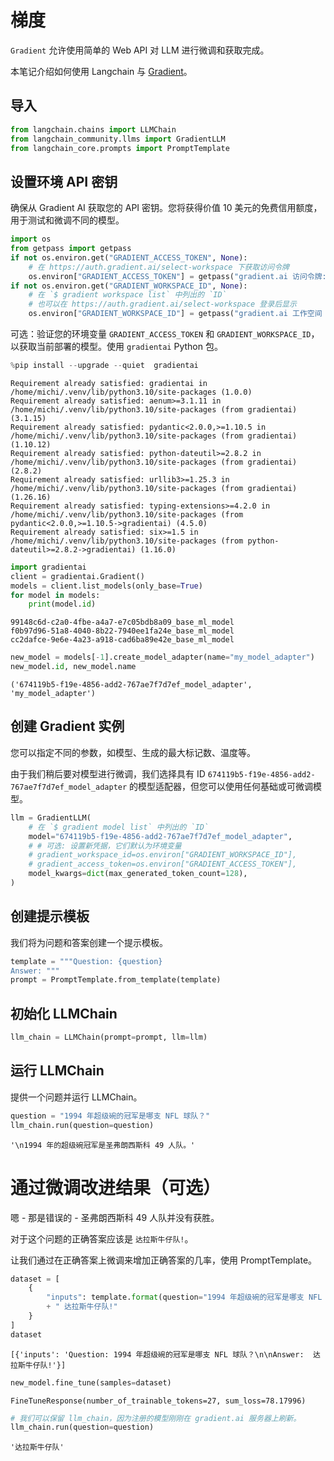 # 梯度

`Gradient` 允许使用简单的 Web API 对 LLM 进行微调和获取完成。

本笔记介绍如何使用 Langchain 与 [Gradient](https://gradient.ai/)。

## 导入

```python
from langchain.chains import LLMChain
from langchain_community.llms import GradientLLM
from langchain_core.prompts import PromptTemplate
```

## 设置环境 API 密钥

确保从 Gradient AI 获取您的 API 密钥。您将获得价值 10 美元的免费信用额度，用于测试和微调不同的模型。

```python
import os
from getpass import getpass
if not os.environ.get("GRADIENT_ACCESS_TOKEN", None):
    # 在 https://auth.gradient.ai/select-workspace 下获取访问令牌
    os.environ["GRADIENT_ACCESS_TOKEN"] = getpass("gradient.ai 访问令牌:")
if not os.environ.get("GRADIENT_WORKSPACE_ID", None):
    # 在 `$ gradient workspace list` 中列出的 `ID`
    # 也可以在 https://auth.gradient.ai/select-workspace 登录后显示
    os.environ["GRADIENT_WORKSPACE_ID"] = getpass("gradient.ai 工作空间 ID:")
```

可选：验证您的环境变量 `GRADIENT_ACCESS_TOKEN` 和 `GRADIENT_WORKSPACE_ID`，以获取当前部署的模型。使用 `gradientai` Python 包。

```python
%pip install --upgrade --quiet  gradientai
```

```output
Requirement already satisfied: gradientai in /home/michi/.venv/lib/python3.10/site-packages (1.0.0)
Requirement already satisfied: aenum>=3.1.11 in /home/michi/.venv/lib/python3.10/site-packages (from gradientai) (3.1.15)
Requirement already satisfied: pydantic<2.0.0,>=1.10.5 in /home/michi/.venv/lib/python3.10/site-packages (from gradientai) (1.10.12)
Requirement already satisfied: python-dateutil>=2.8.2 in /home/michi/.venv/lib/python3.10/site-packages (from gradientai) (2.8.2)
Requirement already satisfied: urllib3>=1.25.3 in /home/michi/.venv/lib/python3.10/site-packages (from gradientai) (1.26.16)
Requirement already satisfied: typing-extensions>=4.2.0 in /home/michi/.venv/lib/python3.10/site-packages (from pydantic<2.0.0,>=1.10.5->gradientai) (4.5.0)
Requirement already satisfied: six>=1.5 in /home/michi/.venv/lib/python3.10/site-packages (from python-dateutil>=2.8.2->gradientai) (1.16.0)
```

```python
import gradientai
client = gradientai.Gradient()
models = client.list_models(only_base=True)
for model in models:
    print(model.id)
```

```output
99148c6d-c2a0-4fbe-a4a7-e7c05bdb8a09_base_ml_model
f0b97d96-51a8-4040-8b22-7940ee1fa24e_base_ml_model
cc2dafce-9e6e-4a23-a918-cad6ba89e42e_base_ml_model
```

```python
new_model = models[-1].create_model_adapter(name="my_model_adapter")
new_model.id, new_model.name
```

```output
('674119b5-f19e-4856-add2-767ae7f7d7ef_model_adapter', 'my_model_adapter')
```

## 创建 Gradient 实例

您可以指定不同的参数，如模型、生成的最大标记数、温度等。

由于我们稍后要对模型进行微调，我们选择具有 ID `674119b5-f19e-4856-add2-767ae7f7d7ef_model_adapter` 的模型适配器，但您可以使用任何基础或可微调模型。

```python
llm = GradientLLM(
    # 在 `$ gradient model list` 中列出的 `ID`
    model="674119b5-f19e-4856-add2-767ae7f7d7ef_model_adapter",
    # # 可选: 设置新凭据，它们默认为环境变量
    # gradient_workspace_id=os.environ["GRADIENT_WORKSPACE_ID"],
    # gradient_access_token=os.environ["GRADIENT_ACCESS_TOKEN"],
    model_kwargs=dict(max_generated_token_count=128),
)
```

## 创建提示模板

我们将为问题和答案创建一个提示模板。

```python
template = """Question: {question}
Answer: """
prompt = PromptTemplate.from_template(template)
```

## 初始化 LLMChain

```python
llm_chain = LLMChain(prompt=prompt, llm=llm)
```

## 运行 LLMChain

提供一个问题并运行 LLMChain。

```python
question = "1994 年超级碗的冠军是哪支 NFL 球队？"
llm_chain.run(question=question)
```

```output
'\n1994 年的超级碗冠军是圣弗朗西斯科 49 人队。'
```

# 通过微调改进结果（可选）

嗯 - 那是错误的 - 圣弗朗西斯科 49 人队并没有获胜。

对于这个问题的正确答案应该是 `达拉斯牛仔队!`。

让我们通过在正确答案上微调来增加正确答案的几率，使用 PromptTemplate。

```python
dataset = [
    {
        "inputs": template.format(question="1994 年超级碗的冠军是哪支 NFL 球队？")
        + " 达拉斯牛仔队!"
    }
]
dataset
```

```output
[{'inputs': 'Question: 1994 年超级碗的冠军是哪支 NFL 球队？\n\nAnswer:  达拉斯牛仔队!'}]
```

```python
new_model.fine_tune(samples=dataset)
```

```output
FineTuneResponse(number_of_trainable_tokens=27, sum_loss=78.17996)
```

```python
# 我们可以保留 llm_chain，因为注册的模型刚刚在 gradient.ai 服务器上刷新。
llm_chain.run(question=question)
```

```output
'达拉斯牛仔队'
```